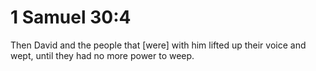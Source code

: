 # 1 Samuel 30:4

Then David and the people that [were] with him lifted up their voice and wept, until they had no more power to weep.